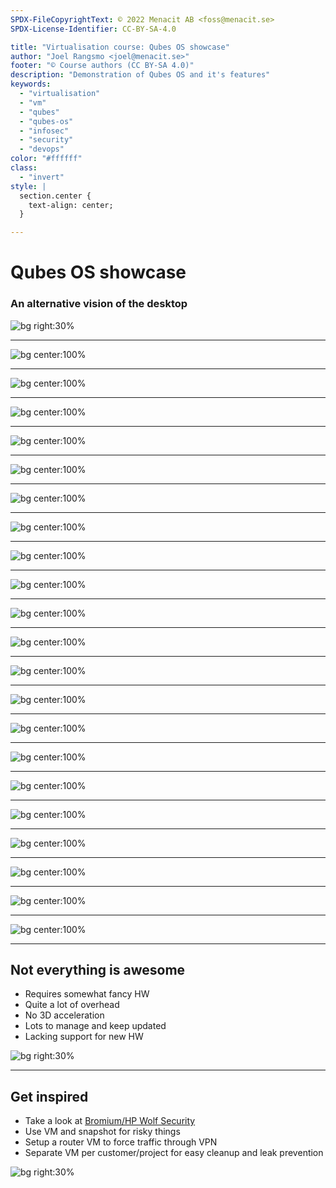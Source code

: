 ```yaml
---
SPDX-FileCopyrightText: © 2022 Menacit AB <foss@menacit.se>
SPDX-License-Identifier: CC-BY-SA-4.0

title: "Virtualisation course: Qubes OS showcase"
author: "Joel Rangsmo <joel@menacit.se>"
footer: "© Course authors (CC BY-SA 4.0)"
description: "Demonstration of Qubes OS and it's features"
keywords:
  - "virtualisation"
  - "vm"
  - "qubes"
  - "qubes-os"
  - "infosec"
  - "security"
  - "devops"
color: "#ffffff"
class:
  - "invert"
style: |
  section.center {
    text-align: center;
  }

---
```

<!-- _footer: "© Course authors (CC BY-SA 4.0) - Image: © Pedro Ribeiro Simões (CC BY 2.0)" -->
# Qubes OS showcase
### An alternative vision of the desktop

![bg right:30%](images/11-vr_woman.jpg)

<!--
TODO
-->

---
![bg center:100%](images/11-qubes_desktop_empty.jpg)

<!--
TODO
-->

---
![bg center:100%](images/11-qubes_desktop_full.jpg)

<!--
TODO
-->

---
![bg center:100%](images/11-qube_apps.jpg)

<!--
TODO
-->

---
![bg center:100%](images/11-qube_open_disp_1.jpg)

<!--
TODO
-->

---
![bg center:100%](images/11-qube_open_disp_2.jpg)

<!--
TODO
-->

---
![bg center:100%](images/11-qube_open_disp_3.jpg)

<!--
TODO
-->

---
![bg center:100%](images/11-qube_open_disp_4.jpg)

<!--
TODO
-->

---
![bg center:100%](images/11-qube_disp_apps.jpg)

<!--
TODO
-->

---
![bg center:100%](images/11-qubes_menu.jpg)

<!--
TODO
-->

---
![bg center:100%](images/11-qube_create.jpg)

<!--
TODO
-->

---
![bg center:100%](images/11-qube_create_type.jpg)

<!--
TODO
-->

---
![bg center:100%](images/11-qube_copy.jpg)

<!--
TODO
-->

---
![bg center:100%](images/11-qubes_clipboard.jpg)

<!--
TODO
-->

---
![bg center:100%](images/11-qubes_device_redirect.jpg)

<!--
TODO
-->

---
![bg center:100%](images/11-qubes_wlan_list.jpg)

<!--
TODO
-->

---
![bg center:100%](images/11-qubes_no_net.jpg)

<!--
TODO
-->

---
![bg center:100%](images/11-qubes_vm_list.jpg)

<!--
TODO
-->

---
![bg center:100%](images/11-qube_conf.jpg)

<!--
TODO
-->

---
![bg center:100%](images/11-qube_pci_conf.jpg)

<!--
TODO
-->

---
![bg center:100%](images/11-qube_fw_conf.jpg)

<!--
TODO
-->

---
![bg center:100%](images/11-qvm_commands.jpg)

<!--
TODO
-->

---
<!-- _footer: "© Course authors (CC BY-SA 4.0) - Image: © Eric Savage (CC BY-SA 2.0)" -->
## Not everything is awesome
- Requires somewhat fancy HW
- Quite a lot of overhead
- No 3D acceleration
- Lots to manage and keep updated
- Lacking support for new HW

![bg right:30%](images/11-malachite.jpg)

<!--
TODO
-->

---
<!-- _footer: "© Course authors (CC BY-SA 4.0) - Image: © Mathias Appel (CC0 1.0)" -->
## Get inspired
- Take a look at [Bromium/HP Wolf Security](https://www.bromium.com/)
- Use VM and snapshot for risky things
- Setup a router VM to force traffic through VPN
- Separate VM per customer/project for easy cleanup and leak prevention

![bg right:30%](images/11-red_panda.jpg)

<!--
TODO
-->
